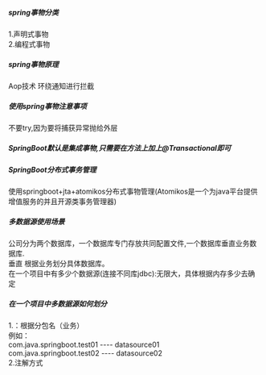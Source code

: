 ##### spring事物分类
1.声明式事物     
2.编程式事物
##### spring事物原理
Aop技术 环绕通知进行拦截
##### 使用spring事物注意事项
不要try,因为要将捕获异常抛给外层
##### SpringBoot默认是集成事物,只需要在方法上加上@Transactional即可
##### SpringBoot分布式事务管理
使用springboot+jta+atomikos分布式事物管理(Atomikos是一个为java平台提供增值服务的并且开源类事务管理器)
##### 多数据源使用场景
公司分为两个数据库，一个数据库专门存放共同配置文件,一个数据库垂直业务数据库.         
垂直 根据业务划分具体数据库。  
在一个项目中有多少个数据源(连接不同库jdbc):无限大，具体根据内存多少去确定      
##### 在一个项目中多数据源如何划分
1.：根据分包名（业务）    
例如：    
com.java.springboot.test01 ---- datasource01      
com.java.springboot.test02 ---- datasource02       
2.注解方式      



